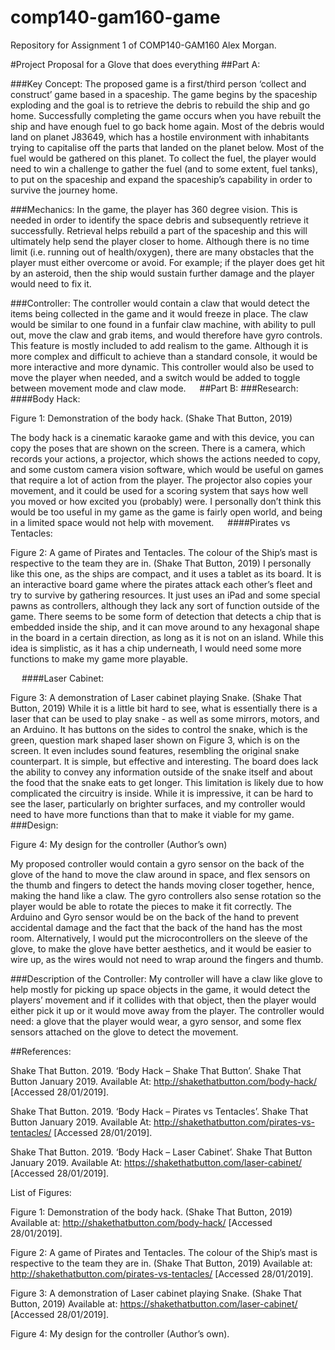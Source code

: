 # comp140-gam160-game
Repository for Assignment 1 of COMP140-GAM160
Alex Morgan.

#Project Proposal for a Glove that does everything
##Part A:

###Key Concept: 
The proposed game is a first/third person ‘collect and construct’ game based in a spaceship. The game begins by the spaceship exploding and the goal is to retrieve the debris to rebuild the ship and go home. Successfully completing the game occurs when you have rebuilt the ship and have enough fuel to go back home again. Most of the debris would land on planet J83649, which has a hostile environment with inhabitants trying to capitalise off the parts that landed on the planet below. Most of the fuel would be gathered on this planet. To collect the fuel, the player would need to win a challenge to gather the fuel (and to some extent, fuel tanks), to put on the spaceship and expand the spaceship’s capability in order to survive the journey home.

###Mechanics:
In the game, the player has 360 degree vision. This is needed in order to identify the space debris and subsequently retrieve it successfully. Retrieval helps rebuild a part of the spaceship and this will ultimately help send the player closer to home. Although there is no time limit (i.e. running out of health/oxygen), there are many obstacles that the player must either overcome or avoid. For example; if the player does get hit by an asteroid, then the ship would sustain further damage and the player would need to fix it.

###Controller:
The controller would contain a claw that would detect the items being collected in the game and it would freeze in place. The claw would be similar to one found in a funfair claw machine, with ability to pull out, move the claw and grab items, and would therefore have gyro controls. This feature is mostly included to add realism to the game. Although it is more complex and difficult to achieve than a standard console, it would be more interactive and more dynamic. This controller would also be used to move the player when needed, and a switch would be added to toggle between movement mode and claw mode.
 
##Part B:
###Research:
####Body Hack:
 
Figure 1: Demonstration of the body hack. (Shake That Button, 2019)

The body hack is a cinematic karaoke game and with this device, you can copy the poses that are shown on the screen. There is a camera, which records your actions, a projector, which shows the actions needed to copy, and some custom camera vision software, which would be useful on games that require a lot of action from the player. The projector also copies your movement, and it could be used for a scoring system that says how well you moved or how excited you (probably) were. I personally don’t think this would be too useful in my game as the game is fairly open world, and being in a limited space would not help with movement.
 
####Pirates vs Tentacles:
 
Figure 2: A game of Pirates and Tentacles. The colour of the Ship’s mast is respective to the team they are in. (Shake That Button, 2019)
I personally like this one, as the ships are compact, and it uses a tablet as its board. It is an interactive board game where the pirates attack each other’s fleet and try to survive by gathering resources. It just uses an iPad and some special pawns as controllers, although they lack any sort of function outside of the game. There seems to be some form of detection that detects a chip that is embedded inside the ship, and it can move around to any hexagonal shape in the board in a certain direction, as long as it is not on an island. While this idea is simplistic, as it has a chip underneath, I would need some more functions to make my game more playable.

 
####Laser Cabinet:
 
Figure 3: A demonstration of Laser cabinet playing Snake. (Shake That Button, 2019)
While it is a little bit hard to see, what is essentially there is a laser that can be used to play snake - as well as some mirrors, motors, and an Arduino. It has buttons on the sides to control the snake, which is the green, question mark shaped laser shown on Figure 3, which is on the screen. It even includes sound features, resembling the original snake counterpart. It is simple, but effective and interesting. The board does lack the ability to convey any information outside of the snake itself and about the food that the snake eats to get longer. This limitation is likely due to how complicated the circuitry is inside. While it is impressive, it can be hard to see the laser, particularly on brighter surfaces, and my controller would need to have more functions than that to make it viable for my game.
 
###Design:
 
Figure 4: My design for the controller (Author’s own)

My proposed controller would contain a gyro sensor on the back of the glove of the hand to move the claw around in space, and flex sensors on the thumb and fingers to detect the hands moving closer together, hence, making the hand like a claw. The gyro controllers also sense rotation so the player would be able to rotate the pieces to make it fit correctly. The Arduino and Gyro sensor would be on the back of the hand to prevent accidental damage and the fact that the back of the hand has the most room. Alternatively, I would put the microcontrollers on the sleeve of the glove, to make the glove have better aesthetics, and it would be easier to wire up, as the wires would not need to wrap around the fingers and thumb.

###Description of the Controller:
My controller will have a claw like glove to help mostly for picking up space objects in the game, it would detect the players’ movement and if it collides with that object, then the player would either pick it up or it would move away from the player. The controller would need: a glove that the player would wear, a gyro sensor, and some flex sensors attached on the glove to detect the movement.

##References:

Shake That Button. 2019. ‘Body Hack – Shake That Button’. Shake That Button January 2019. Available At: http://shakethatbutton.com/body-hack/ [Accessed 28/01/2019].

Shake That Button. 2019. ‘Body Hack – Pirates vs Tentacles’. Shake That Button January 2019. Available At: http://shakethatbutton.com/pirates-vs-tentacles/ [Accessed 28/01/2019].

Shake That Button. 2019. ‘Body Hack – Laser Cabinet’. Shake That Button January 2019. Available At: https://shakethatbutton.com/laser-cabinet/ [Accessed 28/01/2019]. 

List of Figures:

Figure 1: Demonstration of the body hack. (Shake That Button, 2019) Available at: http://shakethatbutton.com/body-hack/ [Accessed 28/01/2019].

Figure 2: A game of Pirates and Tentacles. The colour of the Ship’s mast is respective to the team they are in. (Shake That Button, 2019) Available at: http://shakethatbutton.com/pirates-vs-tentacles/ [Accessed 28/01/2019].

Figure 3: A demonstration of Laser cabinet playing Snake. (Shake That Button, 2019) Available at: https://shakethatbutton.com/laser-cabinet/ [Accessed 28/01/2019].

Figure 4: My design for the controller (Author’s own).
